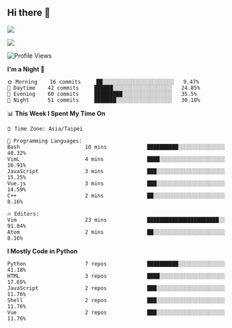 ## Hi there 👋

![](https://github-readme-stats.vercel.app/api?username=CSY54&theme=nord&show_icons=true)

![](https://github-readme-stats.vercel.app/api/top-langs/?username=CSY54&theme=nord&layout=compact&card_width=445)

<!--START_SECTION:waka-->
![Profile Views](http://img.shields.io/badge/Profile%20Views-3-blue)

**I'm a Night 🦉** 

```text
🌞 Morning    16 commits     ██░░░░░░░░░░░░░░░░░░░░░░░   9.47% 
🌆 Daytime    42 commits     ██████░░░░░░░░░░░░░░░░░░░   24.85% 
🌃 Evening    60 commits     █████████░░░░░░░░░░░░░░░░   35.5% 
🌙 Night      51 commits     ███████░░░░░░░░░░░░░░░░░░   30.18%

```


📊 **This Week I Spent My Time On** 

```text
⌚︎ Time Zone: Asia/Taipei

💬 Programming Languages: 
Bash                     10 mins             ██████████░░░░░░░░░░░░░░░   40.32% 
VimL                     4 mins              ████░░░░░░░░░░░░░░░░░░░░░   16.91% 
JavaScript               3 mins              ███░░░░░░░░░░░░░░░░░░░░░░   15.25% 
Vue.js                   3 mins              ███░░░░░░░░░░░░░░░░░░░░░░   14.59% 
C++                      2 mins              ██░░░░░░░░░░░░░░░░░░░░░░░   8.16%

🔥 Editors: 
Vim                      23 mins             ███████████████████████░░   91.84% 
Atom                     2 mins              ██░░░░░░░░░░░░░░░░░░░░░░░   8.16%

```

**I Mostly Code in Python** 

```text
Python                   7 repos             ██████████░░░░░░░░░░░░░░░   41.18% 
HTML                     3 repos             ████░░░░░░░░░░░░░░░░░░░░░   17.65% 
JavaScript               2 repos             ███░░░░░░░░░░░░░░░░░░░░░░   11.76% 
Shell                    2 repos             ███░░░░░░░░░░░░░░░░░░░░░░   11.76% 
Vue                      2 repos             ███░░░░░░░░░░░░░░░░░░░░░░   11.76%

```



<!--END_SECTION:waka-->

<!--
**CSY54/CSY54** is a ✨ _special_ ✨ repository because its `README.md` (this file) appears on your GitHub profile.

Here are some ideas to get you started:

- 🔭 I’m currently working on ...
- 🌱 I’m currently learning ...
- 👯 I’m looking to collaborate on ...
- 🤔 I’m looking for help with ...
- 💬 Ask me about ...
- 📫 How to reach me: ...
- 😄 Pronouns: ...
- ⚡ Fun fact: ...
-->
